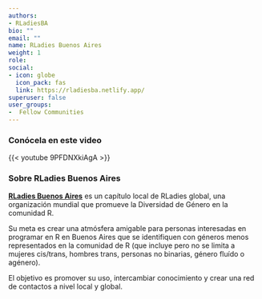 ```yaml
---
authors:
- RLadiesBA
bio: ""
email: ""
name: RLadies Buenos Aires
weight: 1
role: 
social:
- icon: globe
  icon_pack: fas
  link: https://rladiesba.netlify.app/
superuser: false
user_groups:
-  Fellow Communities
---
```


### Conócela en este video

{{< youtube 9PFDNXkiAgA >}} 

### Sobre RLadies Buenos Aires

**[RLadies Buenos Aires](https://rladiesba.netlify.app/)** es un capítulo local de RLadies global, una organización mundial que promueve la Diversidad de Género en la comunidad R.

Su meta es crear una atmósfera amigable para personas interesadas en programar en R en Buenos Aires que se identifiquen con géneros menos representados en la comunidad de R (que incluye pero no se limita a mujeres cis/trans, hombres trans, personas no binarias, género fluído o agénero).

El objetivo es promover su uso, intercambiar conocimiento y crear una red de contactos a nivel local y global.
